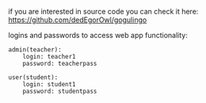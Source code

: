 if you are interested in source code you can check it here:
https://github.com/dedEgorOwl/gogulingo


logins and passwords to access web app functionality:

    admin(teacher):
        login: teacher1
        password: teacherpass

    user(student):
        login: student1
        password: studentpass